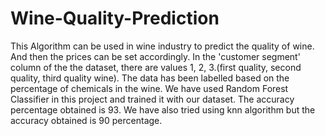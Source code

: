 # Wine-Quality-Prediction
This Algorithm can be used in wine industry to predict the quality of wine. And then the prices can be set accordingly.
In the 'customer segment' column of the the dataset, there are values 1, 2, 3.(first quality, second quality, third quality wine).
The data has been labelled based on the percentage of chemicals in the wine.
We have used  Random Forest Classifier in this project and trained it with our dataset.
The accuracy percentage obtained is 93.
We have also tried using knn algorithm but the accuracy obtained is 90 percentage.
